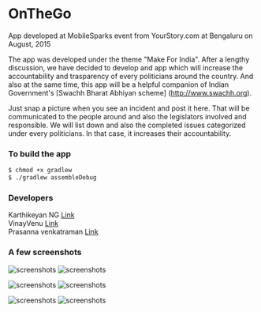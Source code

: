 # OnTheGo
App developed at MobileSparks event from YourStory.com at Bengaluru on August, 2015 <br>

The app was developed under the theme "Make For India". After a lengthy discussion, we have decided to develop and app which will increase the accountability and trasparency of every politicians around the country. And also at the same time, this app will be a helpful companion of Indian Government's [Swachh Bharat Abhiyan scheme] (http://www.swachh.org).

Just snap a picture when you see an incident and post it here. That will be communicated to the people around and also the legislators involved and responsible. We will list down and also the completed issues categorized under every politicians. In that case, it increases their accountability.

### To build the app

```sh
$ chmod +x gradlew
$ ./gradlew assembleDebug
```

### Developers
 Karthikeyan NG [Link](http://www.intrepidkarthi.com) <br>
 VinayVenu [Link](https://github.com/vinayvenu) <br>
 Prasanna venkatraman [Link](http://worldofprasanna.in/)

### A few screenshots

![screenshots](https://raw.githubusercontent.com/intrepidkarthi/OnTheGo/master/screenshots/one.png)
![screenshots](https://raw.githubusercontent.com/intrepidkarthi/OnTheGo/master/screenshots/Screenshot_2015-08-09-10-51-44.png)

![screenshots](https://raw.githubusercontent.com/intrepidkarthi/OnTheGo/master/screenshots/Screenshot_2015-08-09-10-52-28.png)
![screenshots](https://raw.githubusercontent.com/intrepidkarthi/OnTheGo/master/screenshots/Screenshot_2015-08-09-10-52-54.png)

![screenshots](https://raw.githubusercontent.com/intrepidkarthi/OnTheGo/master/screenshots/Screenshot_2015-08-09-10-53-26.png)
![screenshots](https://raw.githubusercontent.com/intrepidkarthi/OnTheGo/master/screenshots/Screenshot_2015-08-09-10-53-59.png)

